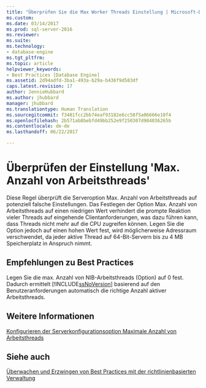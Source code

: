 ```yaml
---
title: "Überprüfen Sie die Max Worker Threads Einstellung | Microsoft-Dokumentation"
ms.custom: 
ms.date: 03/14/2017
ms.prod: sql-server-2016
ms.reviewer: 
ms.suite: 
ms.technology:
- database-engine
ms.tgt_pltfrm: 
ms.topic: article
helpviewer_keywords:
- Best Practices [Database Engine]
ms.assetid: 2d94adfd-3ba1-493a-b29a-b436f9d583df
caps.latest.revision: 17
author: JennieHubbard
ms.author: jhubbard
manager: jhubbard
ms.translationtype: Human Translation
ms.sourcegitcommit: f3481fcc2bb74eaf93182e6cc58f5a06666e10f4
ms.openlocfilehash: 2b571ab8bebfd49bb252e9f250307d984036265b
ms.contentlocale: de-de
ms.lasthandoff: 06/22/2017

---
```

# <a name="verify-max-worker-threads-setting"></a>Überprüfen der Einstellung 'Max. Anzahl von Arbeitsthreads'
  Diese Regel überprüft die Serveroption Max. Anzahl von Arbeitsthreads auf potenziell falsche Einstellungen. Das Festlegen der Option Max. Anzahl von Arbeitsthreads auf einen niedrigen Wert verhindert die prompte Reaktion vieler Threads auf eingehende Clientanforderungen, was dazu führen kann, dass Threads nicht mehr auf die CPU zugreifen können. Legen Sie die Option jedoch auf einen hohen Wert fest, wird möglicherweise Adressraum verschwendet, da jeder aktive Thread auf 64-Bit-Servern bis zu 4 MB Speicherplatz in Anspruch nimmt.  
  
## <a name="best-practices-recommendations"></a>Empfehlungen zu Best Practices  
 Legen Sie die max. Anzahl von NIB-Arbeitsthreads (Option) auf 0 fest. Dadurch ermittelt [!INCLUDE[ssNoVersion](../../includes/ssnoversion-md.md)] basierend auf den Benutzeranforderungen automatisch die richtige Anzahl aktiver Arbeitsthreads.  
  
## <a name="for-more-information"></a>Weitere Informationen  
 [Konfigurieren der Serverkonfigurationsoption Maximale Anzahl von Arbeitsthreads](../../database-engine/configure-windows/configure-the-max-worker-threads-server-configuration-option.md)  
  
## <a name="see-also"></a>Siehe auch  
 [Überwachen und Erzwingen von Best Practices mit der richtlinienbasierten Verwaltung](../../relational-databases/policy-based-management/monitor-and-enforce-best-practices-by-using-policy-based-management.md)  
  
  
